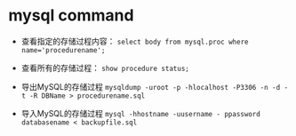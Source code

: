 # mysql command

* 查看指定的存储过程内容：
`select body from mysql.proc where name='procedurename';`

* 查看所有的存储过程：
`show procedure status;`

* 导出MySQL的存储过程
`mysqldump -uroot -p -hlocalhost -P3306 -n -d -t -R DBName > procedurename.sql`

* 导入MySQL的存储过程
`mysql -hhostname -uusername - ppassword databasename < backupfile.sql`